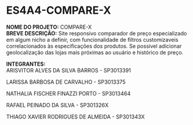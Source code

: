 # ES4A4-COMPARE-X
<b>NOME DO PROJETO:</b> COMPARE-X <br/>
<b>BREVE DESCRIÇÃO:</b> Site responsivo comparador de preço especializado em algum nicho a definir, com funcionalidade de filtros customizaveis correlacionados às especificações dos produtos. Se possivel adicionar geolocalização das lojas mais próximas ao usuário e histórico de preço.<br/>

<b>INTEGRANTES:</b><br/>
ARISVITOR ALVES DA SILVA BARROS - SP3013391

LARISSA BARBOSA DE CARVALHO - SP3013375

NATHALIA FISCHER FINAZZI PORTO - SP3013464

RAFAEL PEINADO DA SILVA - SP301326X

THIAGO XAVIER RODRIGUES DE ALMEIDA - SP301343X
